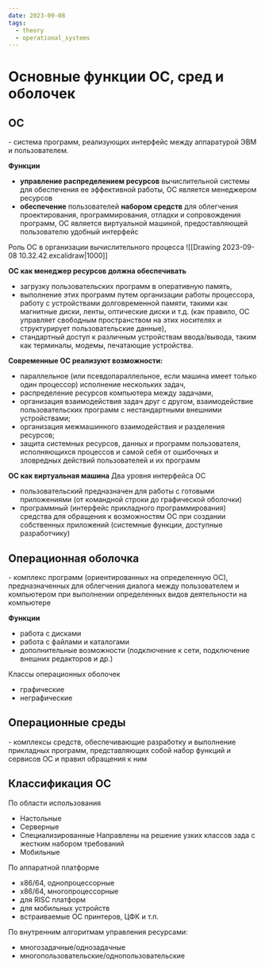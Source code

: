 ```yaml
---
date: 2023-09-08
tags:
  - theory
  - operational_systems
---
```

# Основные функции ОС, сред и оболочек
## ОС
\- система программ, реализующих интерфейс между аппаратурой ЭВМ и пользователем.

**Функции**
- **управление распределением ресурсов** вычислительной системы для обеспечения ее эффективной работы, ОС является менеджером ресурсов
- **обеспечение** пользователей **набором средств** для облегчения проектирования, программирования, отладки и сопровождения программ, ОС является виртуальной машиной, предоставляющей пользователю удобный интерфейс

Роль ОС в организации вычислительного процесса
![[Drawing 2023-09-08 10.32.42.excalidraw|1000]]

 **ОС как менеджер ресурсов должна обеспечивать**
 - загрузку пользовательских программ в оперативную память,
 - выполнение этих программ путем организации работы процессора, работу с устройствами долговременной памяти, такими как магнитные диски, ленты, оптические диски и т.д. (как правило, ОС управляет свободным пространством на этих носителях и структурирует пользовательские данные),
- стандартный доступ к различным устройствам ввода/вывода, таким как терминалы, модемы, печатающие устройства.

**Современные ОС реализуют возможности:**
- параллельное (или псевдопараллельное, если машина имеет только один процессор) исполнение нескольких задач,
- распределение ресурсов компьютера между задачами,
- организация взаимодействия задач друг с другом, взаимодействие пользовательских программ с нестандартными внешними устройствами;
- организация межмашинного взаимодействия и разделения ресурсов;
- защита системных ресурсов, данных и программ пользователя, исполняющихся процессов и самой себя от ошибочных и зловредных действий пользователей и их программ

**ОС как виртуальная машина**
Два уровня интерфейса ОС
- пользовательский
  предназначен для работы с готовыми приложениями (от командной строки до графической оболочки)
- программный (интерфейс прикладного программирования)
  средства для обращения к возможностям ОС при создании собственных приложений (системные функции, доступные разработчику)

## Операционная оболочка
\- комплекс программ (ориентированных на определенную ОС), предназначенных для облегчения диалога между пользователем и компьютером при выполнении определенных видов деятельности на компьютере

**Функции**
- работа с дисками
- работа с файлами и каталогами
- дополнительные возможности (подключение к сети, подключение внешних редакторов и др.)

Классы операционных оболочек
- графические
- неграфические

## Операционные среды
\- комплексы средств, обеспечивающие разработку и выполнение прикладных программ, представляющих собой набор функций и сервисов ОС и правил обращения к ним

## Классификация ОС
По области использования
- Настольные
- Серверные
- Специализированные
  Направлены на решение узких классов зада с жестким набором требований
- Мобильные

По аппаратной платформе
- x86/64, однопроцессорные
- x86/64, многопроцессорные
- для RISC платформ
- для мобильных устройств
- встраиваемые
  ОС принтеров, ЦФК и т.п.

По внутренним алгоритмам управления ресурсами:
- многозадачные/однозадачные
- многопользовательские/однопользовательские

